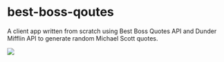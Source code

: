 # best-boss-qoutes

A client app written from scratch using Best Boss Quotes API and Dunder Mifflin API to generate random Michael Scott quotes.

![](https://github.com/sonyafar/best-boss-quotes/blob/c496d7741f9bf107a7b0b4a6c1f2b3e78e2eaa81/assets/michael-scott.gif)
